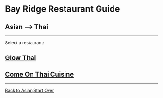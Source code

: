 # Bay Ridge Restaurant Guide
## Asian --> Thai
---
Select a restaurant:
## [Glow Thai](http://www.glowthairestaurant.com/)
## [Come On Thai Cuisine](https://comeonthaicuisine.com/)
---
[Back to Asian](asian/asian.md)
[Start Over](../home.md)
